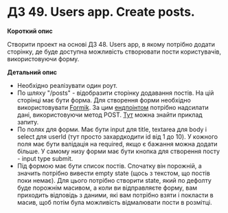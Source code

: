 # ДЗ 49. Users app. Create posts.

**Короткий опис**

Створити проект на основі ДЗ 48. Users app, в якому потрібно додати сторінку, де буде доступна можливість створювати пости користувачів, використовуючи форму.

**Детальний опис**

* Необхідно реалізувати один роут.  
* По шляху "/posts" - відобразити сторінку додавання постів. На цій сторінці має бути форма. Для створення форми необхідно використовувати [Formik](https://formik.org/). За цим [ендпоінтом](https://jsonplaceholder.typicode.com/posts) потрібно надсилати дані, використовуючи метод POST. [Тут](https://jsonplaceholder.typicode.com/guide/) можна знайти приклад запиту. 
* По полях для форми. Має бути input для title, textarea для body і select для userId (тут просто захардкодити id від 1 до 10). У кожного поля має бути валідація на required, якщо є бажання можна додати більше. У самому низу форми має бути кнопка для створення посту - input type submit. 
* Під формою має бути список постів. Спочатку він порожній, а значить потрібно вивести empty state (щось з текстом, що постів поки немає). Для цього потрібно створити state, який по дефолту буде порожнім масивом, а коли ви відправляєте форму, вам приходить відповідь з даними, які вам потрібно взяти і покласти в масив, щоб потім була можливість відмалювати пости в розмітці. 
